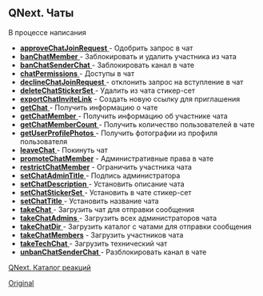 ## QNext. Чаты

В процессе написания






 * [**approveChatJoinRequest** ](/docs-test/_export/reactions/approvechatjoinrequest)- Одобрить запрос в чат
 * [**banChatMember** ](/docs-test/_export/reactions/kickchatmember)- Заблокировать и удалить участника из чата
 * [**banChatSenderChat** ](/docs-test/_export/reactions/banchatsenderchat)- Заблокировать канал в чате
 * [**chatPermissions** ](/docs-test/_export/reactions/chatpermissions)- Доступы в чат
 * [**declineChatJoinRequest** ](/docs-test/_export/reactions/declinechatjoinrequest)- отклонить запрос на вступление в чат
 * [**deleteChatStickerSet** ](/docs-test/_export/reactions/deletechatstickerset)- Удалить из чата стикер-сет
 * [**exportChatInviteLink**](/docs-test/_export/reactions/exportchatinvitelink) - Создать новую ссылку для приглашения
 * [**getChat** ](/docs-test/_export/reactions/getchat)- Получить информацию о чате
 * [**getChatMember** ](/docs-test/_export/reactions/getchatmember)- Получить информацию об участнике чата
 * [**getChatMemberCount** ](/docs-test/_export/reactions/getchatmembercount)- Получить количество пользователей в чате
 * [**getUserProfilePhotos** ](/docs-test/_export/reactions/getuserprofilephotos)- Получить фотографии из профиля пользователя
 * [**leaveChat** ](/docs-test/_export/reactions/leavechat)- Покинуть чат
 * [**promoteChatMember**](/docs-test/_export/reactions/promotechatmember) - Административные права в чате
 * [**restrictChatMember**](/docs-test/_export/reactions/restrictchatmember) - Ограничить участника чата
 * [**setChatAdminTitle** ](/docs-test/_export/reactions/setchatadmintitle)- Подпись администратора
 * [**setChatDescription** ](/docs-test/_export/reactions/setchatdescription)- Установить описание чата 
 * [**setChatStickerSet** ](/docs-test/_export/reactions/setchatstickerset)- Установить в чате стикер-сет
 * [**setChatTitle** ](/docs-test/_export/reactions/setchattitle)- Установить название чата
 * [**takeChat** ](/docs-test/_export/reactions/takechat)- Загрузить чат для отправки сообщения
 * [**takeChatAdmins** ](/docs-test/_export/reactions/takechatadmins)- Загрузить всех администраторов чата
 * [**takeChatDir** ](/docs-test/_export/reactions/takechatdir)- Загрузить каталог с чатами  для отправки сообщения
* [  **takeChatMembers**](/docs-test/_export/reactions/takechatmembers) - Загрузить участников чата
 * [**takeTechChat**  ](/docs-test/_export/reactions/taketechchat)- Загрузить технический чат
 * [**unbanChatSenderChat**  ](/docs-test/_export/reactions/unbanchatsenderchat)- Разблокировать канал в чате





[QNext. Каталог реакций](/docs-test/_export/reactions)
  
[Original](https://telegra.ph/QNext-admin-chat-about-07-05)